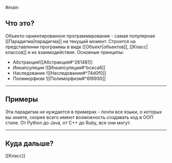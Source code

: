 #main 
## Что это?
Объекто-ориентированное программирование - самая популярная [[Парадигма|парадигма]] на текущий момент. Строится на представлении программы в виде [[Объект|объектов]], [[Класс|классов]] и их взаимодействия.
Основные принципы:
- Абстракция![[Абстракция#^261481]]
- Инкапсуляция ![[Инкапсуляция#^bceca6]]
- Наследование ![[Наследование#^74d0f0]]
- Полиморфизм ![[Полиморфизм#^6f8930]]
---

## Примеры
Эта парадигма не нуждается в примерах - почти все языки, о которых вы знаете,  скорее всего имеют возможность создавать код в ООП стиле. От Python до Java, от C++ до Ruby, все они могут.

---

## Куда дальше?
[[Класс]]